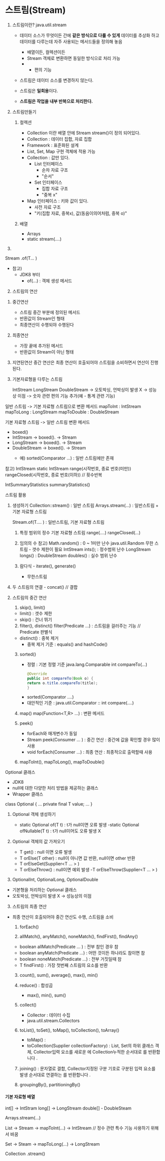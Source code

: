 # 스트림(Stream)
1. 스트림이란?
   java.util.stream

    - 데이터 소스가 무엇이든 간에 **같은 방식으로 다룰 수 있게** 데이터를 추상화 하고 데이터를 다루는데 자주 사용되는 메서드들을 정의해 놓음
        - 배열이든, 컬렉션이든
        - Stream 객체로 변환하면 동일한 방식으로 처리 가능
        - + 편의 기능

    - 스트림은 데이터 소스를 변경하지 않는다.
    - 스트림은 **일회용**이다.
    - **스트림은 작업을 내부 반복으로 처리한다.**

2. 스트림만들기
   1) 컬렉션
      - Collection 이란 배열 안에 Stream stream()이 정의 되어있다.
      - Collection : 데이터 집합, 자료 집합
      - Framework : 표준화된 설계
      - List, Set, Map 구현 객체에 적용 가능
      - Collection : 값만 있다.
          - List 인터페이스
            - 순차 자료 구조
            - "순서"
          - Set 인터페이스
            - 집합 자료 구조
            - "중복 x"
      - Map 인터페이스 : 키와 값이 있다.
          - 사전 자료 구조
          - "키(집합 자료, 중복x), 값(동음이의어처럼, 중복 o)"

   2) 배열
      - Arrays
      - static stream(....)


3)
Stream
.of(T... )


- 참고)
    - JDK8 부터 
        - of(...) : 객체 생성 메서드

2. 스트림의 연산
1) 중간연산
    - 스트림 중간 부분에 정의된 메서드
    - 반환값이 Stream인 형태
    - 최종연산이 수행되야 수행된다

2) 최종연산
    - 가장 끝에 추가된 메서드
    - 반환값이 Stream이 아닌 형태

3) 지연된연산
   중간 연산은 최종 연산이 호출되어야 스트림을 소비하면서 연산이 진행 된다.

3. 기본자료형을 다루는 스트림

   IntStream
   LongStream
   DoubleStream
   ->  오토박싱, 언박싱이 발생 X -> 성능상 이점
   -> 숫자 관련 편의 기능 추가(예 - 통계 관련 기능)


일반 스트림 -> 기본 자료형 스트림으로 변환 메서드 
mapToInt   : IntStream 
mapToLong : LongStream
mapToDouble : DoubleStream

기본 자료형 스트림 -> 일반 스트림 변환 메서드 
- boxed()
- IntStream   -> boxed(). -> Stream<Integer>
- LongStream   -> boxed(). -> Stream<Long>
- DoubleStream   -> boxed(). -> Stream<Double>
  - 예) sorted(Comparator ...) : 일반 스트림에만 존재


참고)
  IntStream 
      static IntStream range(시작번호, 종료 번호(미만))
                           rangeClosed(시작번호, 종료 번호(이하)) // 횟수반복
                           
                          
   IntSummaryStatistics summaryStatistics()


스트림 활용
1. 생성하기
   Collection::stream() : 일반 스트림
   Arrays.stream(...) : 일반스트림 + 기본 자료형 스트림

   Stream.of(T.... ) : 일반스트림, 기본 자료형 스트림

   1) 특정 범위의 정수
      기본 자료형 스트림
      range(....)
      rangeClosed(...)

   2) 임의의 수
      참고) Math.random() : 0 ~ 1미만 난수
      java.util.Random
      무한 스트림 - 갯수 제한이 필요
      IntStream ints();  : 정수범위 난수
      LongStream longs() :
      DoubleStream doubles() : 실수 범위 난수

   3) 람다식 - iterate(), generate()
       - 무한스트림


4) 두 스트림의 연결 - concat() // 결합


2. 스트림의 중간 연산
   1)  skip(), limit()

   - limit() : 갯수 제한
   - skip() : 건너 뛰기
   
   2) filter(), distinct()
      filter(Predicate<T> ...)  : 스트림을 걸러주는 기능 // Predicate 판별식
   
   - distinct() :  중복 제거
     - 중복 제거 기준 : equals() and hashCode()
   
   
   3) sorted()
       - 정렬 : 기본 정렬 기준 java.lang.Comparable  int compareTo(...)
            ``` java
           @Override
           public int compareTo(Book o) {
           return o.title.compareTo(title);
           }
         ```
       - sorted(Comparator ....)
       - 대안적인 기준 : java.util.Comparator :: int compare(....)

   4) map()
      map(Function<T,R> ...)  : 변환 메서드

   5) peek()
       - forEach와 매개변수가 동일
       - Stream peek(Consumer<T> ... ) : 중간 연산 : 중간에 값을 확인할 경우 많이 사용
       - void forEach(Consumer<T> ...) : 최종 연산 : 최종적으로 출력할때 사용

   6) mapToInt(), mapToLong(), mapToDouble()


Optional 클래스
- JDK8
- null에 대한 다양한 처리 방법을 제공하는 클래스
- Wrapper 클래스

class Optional<T> {
...
private final T value;
...
}


1. Optional 객체 생성하기
   - static Optional<T> of(T t) : t가 null이면 오류 발생
    -static Optional<T> ofNullable(T t) : t가 null이어도 오류  발생 X

2. Optional 객체의 값 가져오기

   - T get() : null 이면 오류 발생
   - T orElse(T other) : null이 아니면 값 반환, null이면 other 반환
   - T orElseGet(Supplier<T ... >  )
   - T orElseThrow() : null이면 예외 발생
   -T orElseThrow(Supplier<T ... > )

3. OptionalInt, OptionalLong, OptionalDouble
- 기본형을 처리하는 Optional 클래스
- 오토박싱, 언박싱이 발생 X -> 성능상의 이점


3. 스트림의 최종 연산

- 최종 연산이 호출되어야 중간 연산도 수행, 스트림을 소비

  1) forEach()

  2) allMatch(), anyMatch(), noneMatch(), findFirst(), findAny()

  - boolean allMatch(Predicate ... ) : 전부 참인 경우 참
  - boolean anyMatch(Predicate ...) : 어떤 것이든 하나라도 참이면 참
  - boolean noneMatch(Predicate ...) : 전부 거짓일때 참
  - T findFirst() : 가장 첫번째 스트림의 요소를 반환


   3) count(), sum(), average(), max(), min()

   4) reduce() : 합성곱
      - max(), min(), sum()
   5) collect()
      - Collector : 데이터 수집
      - java.util.stream.Collectors
   6) toList(), toSet(), toMap(), toCollection(), toArray()
      - toMap() :
      - toCollection(Supplier<C> collectionFactory) : List, Set의 하위 클래스 객체, Collector입력 요소를 새로운 에 Collection누적한 순서대로 를 반환합니다 .
   7) joining() : 문자열로 결합, Collector지정된 구분 기호로 구분된 입력 요소를 발생 순서대로 연결하는 를 반환합니다 .
   8) groupingBy(), partitioningBy()


#### 기본 자료형 배열 
int[] -> IntStram
long[] -> LongStream
double[] - DoubleSteam

Arrays.stream(...)

List<Integer> -> Stream<Integer> -> mapToInt(...) -> IntStream // 정수 관련 특수 기능 사용하기 위해서 바꿈

Set<Long> -> Steam<Long> -> mapToLong(...) -> LongStream

Collection
   .stream()






